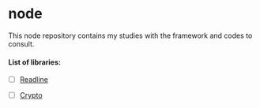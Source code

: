 # node
 This node repository contains my studies with the framework and codes to consult.

#### List of libraries:

 - [ ] [Readline](https://nodejs.org/api/readline.html)
 - [ ] [Crypto](https://nodejs.org/api/crypto.html)


